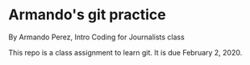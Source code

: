 # Armando's git practice

By Armando Perez, Intro Coding for Journalists class

This repo is a class assignment to learn git. It is due February 2, 2020.
